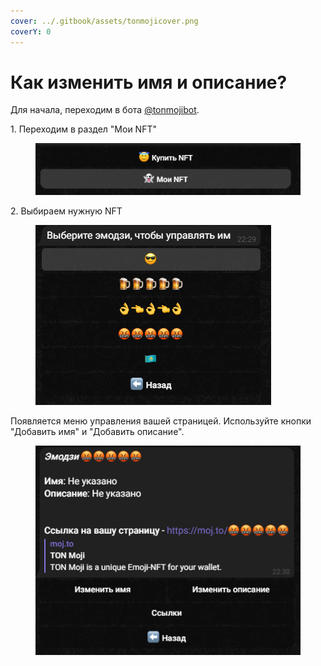 ```yaml
---
cover: ../.gitbook/assets/tonmojicover.png
coverY: 0
---
```


# Как изменить имя и описание?

Для начала, переходим в бота [@tonmojibot](https://t.me/tonmojibot).

1\. Переходим в раздел "Мои NFT"

<figure><img src="../.gitbook/assets/image (2).png" alt=""><figcaption></figcaption></figure>

2\. Выбираем нужную NFT

<figure><img src="../.gitbook/assets/image (1) (1).png" alt=""><figcaption></figcaption></figure>

Появляется меню управления вашей страницей. Используйте кнопки "Добавить имя" и "Добавить описание".

<figure><img src="../.gitbook/assets/image (4).png" alt=""><figcaption></figcaption></figure>


